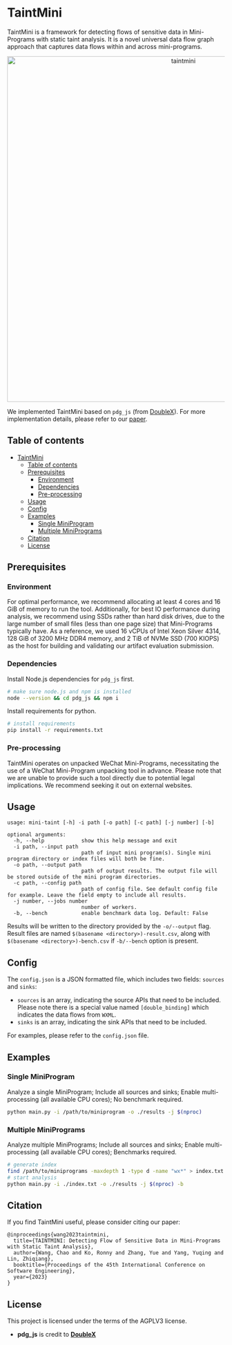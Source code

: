 # TaintMini

TaintMini is a framework for detecting flows of sensitive data in Mini-Programs with static taint analysis. It is a novel universal data flow graph approach that captures data flows within
and across mini-programs.

<p align="center"><img src="figure/taint-mini.svg" alt="taintmini" width="800"></p>

We implemented TaintMini based on `pdg_js` (from [DoubleX](https://github.com/Aurore54F/DoubleX)). For more implementation details, please refer to our [paper](https://chaowang.dev/publications/icse23.pdf).

## Table of contents

- [TaintMini](#taintmini)
  - [Table of contents](#table-of-contents)
  - [Prerequisites](#prerequisites)
    - [Environment](#environment)
    - [Dependencies](#dependencies)
    - [Pre-processing](#pre-processing)
  - [Usage](#usage)
  - [Config](#config)
  - [Examples](#examples)
    - [Single MiniProgram](#single-miniprogram)
    - [Multiple MiniPrograms](#multiple-miniprograms)
  - [Citation](#citation)
  - [License](#license)

## Prerequisites

### Environment

For optimal performance, we recommend allocating at least 4 cores and 16 GiB of memory to run the tool. 
Additionally, for best IO performance during analysis, we recommend using SSDs rather than hard disk drives, due to the large number of small files (less than one page size) that Mini-Programs typically have.
As a reference, we used 16 vCPUs of Intel Xeon Silver 4314, 128 GiB of 3200 MHz DDR4 memory, and 2 TiB of NVMe SSD (700 KIOPS) as the host for building and validating our artifact evaluation submission.

### Dependencies

Install Node.js dependencies for `pdg_js` first.

```bash
# make sure node.js and npm is installed
node --version && cd pdg_js && npm i
```

Install requirements for python.

```bash
# install requirements
pip install -r requirements.txt
```

### Pre-processing

TaintMini operates on unpacked WeChat Mini-Programs, necessitating the use of a WeChat Mini-Program unpacking tool in advance.
Please note that we are unable to provide such a tool directly due to potential legal implications.
We recommend seeking it out on external websites.

## Usage

```
usage: mini-taint [-h] -i path [-o path] [-c path] [-j number] [-b]

optional arguments:
  -h, --help            show this help message and exit
  -i path, --input path
                        path of input mini program(s). Single mini program directory or index files will both be fine.
  -o path, --output path
                        path of output results. The output file will be stored outside of the mini program directories.
  -c path, --config path
                        path of config file. See default config file for example. Leave the field empty to include all results.
  -j number, --jobs number
                        number of workers.
  -b, --bench           enable benchmark data log. Default: False
```

Results will be written to the directory provided by the `-o/--output` flag.
Result files are named `$(basename <directory>)-result.csv`,
along with `$(basename <directory>)-bench.csv` if `-b/--bench` option is present.

## Config

The `config.json` is a JSON formatted file, which includes two fields: `sources` and `sinks`:

- `sources` is an array, indicating the source APIs that need to be included. Please note there is a special value named `[double_binding]` which indicates the data flows from `WXML`.
- `sinks` is an array, indicating the sink APIs that need to be included.

For examples, please refer to the `config.json` file.

## Examples

### Single MiniProgram

Analyze a single MiniProgram; Include all sources and sinks; Enable multi-processing (all available CPU cores); No benchmark required.

```bash
python main.py -i /path/to/miniprogram -o ./results -j $(nproc)
```

### Multiple MiniPrograms

Analyze multiple MiniPrograms; Include all sources and sinks; Enable multi-processing (all available CPU cores); Benchmarks required.

```bash
# generate index
find /path/to/miniprograms -maxdepth 1 -type d -name "wx*" > index.txt
# start analysis
python main.py -i ./index.txt -o ./results -j $(nproc) -b
```

## Citation

If you find TaintMini useful, please consider citing our paper:

```plaintext
@inproceedings{wang2023taintmini,
  title={TAINTMINI: Detecting Flow of Sensitive Data in Mini-Programs with Static Taint Analysis},
  author={Wang, Chao and Ko, Ronny and Zhang, Yue and Yang, Yuqing and Lin, Zhiqiang},
  booktitle={Proceedings of the 45th International Conference on Software Engineering},
  year={2023}
}
```

## License

This project is licensed under the terms of the AGPLV3 license.

* **pdg_js** is credit to [**DoubleX**](https://github.com/Aurore54F/DoubleX/)


